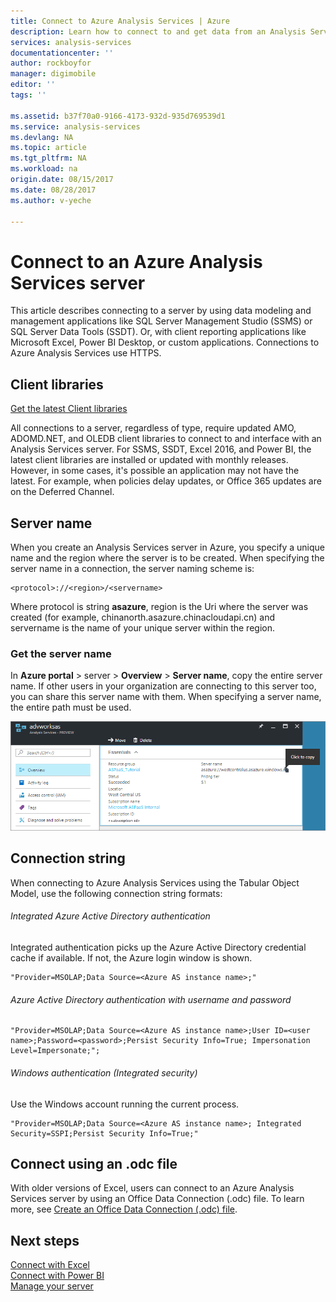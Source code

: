 ```yaml
---
title: Connect to Azure Analysis Services | Azure
description: Learn how to connect to and get data from an Analysis Services server in Azure.
services: analysis-services
documentationcenter: ''
author: rockboyfor
manager: digimobile
editor: ''
tags: ''

ms.assetid: b37f70a0-9166-4173-932d-935d769539d1
ms.service: analysis-services
ms.devlang: NA
ms.topic: article
ms.tgt_pltfrm: NA
ms.workload: na
origin.date: 08/15/2017
ms.date: 08/28/2017
ms.author: v-yeche

---
```

# Connect to an Azure Analysis Services server

This article describes connecting to a server by using data modeling and management applications like SQL Server Management Studio (SSMS) or SQL Server Data Tools (SSDT). Or, with client reporting applications like Microsoft Excel, Power BI Desktop, or custom applications. Connections to Azure Analysis Services use HTTPS.

## Client libraries
[Get the latest Client libraries](analysis-services-data-providers.md)

All connections to a server, regardless of type, require updated AMO, ADOMD.NET, and OLEDB client libraries to connect to and interface with an Analysis Services server. For SSMS, SSDT, Excel 2016, and Power BI, the latest client libraries are installed or updated with monthly releases. However, in some cases, it's possible an application may not have the latest. For example, when policies delay updates, or Office 365 updates are on the Deferred Channel.

## Server name

When you create an Analysis Services server in Azure, you specify a unique name and the region where the server is to be created. When specifying the server name in a connection, the server naming scheme is:

```
<protocol>://<region>/<servername>
```
 Where protocol is string **asazure**, region is the Uri where the server was created (for example, chinanorth.asazure.chinacloudapi.cn) and servername is the name of your unique server within the region.

### Get the server name
In **Azure portal** > server > **Overview** > **Server name**, copy the entire server name. If other users in your organization are connecting to this server too, you can share this server name with them. When specifying a server name, the entire path must be used.

![Get server name in Azure](./media/analysis-services-deploy/aas-deploy-get-server-name.png)

## Connection string

When connecting to Azure Analysis Services using the Tabular Object Model, use the following connection string formats:

###### Integrated Azure Active Directory authentication
Integrated authentication picks up the Azure Active Directory credential cache if available. If not, the Azure login window is shown.

```
"Provider=MSOLAP;Data Source=<Azure AS instance name>;"
```

###### Azure Active Directory authentication with username and password

```
"Provider=MSOLAP;Data Source=<Azure AS instance name>;User ID=<user name>;Password=<password>;Persist Security Info=True; Impersonation Level=Impersonate;";
```

###### Windows authentication (Integrated security)
Use the Windows account running the current process.

```
"Provider=MSOLAP;Data Source=<Azure AS instance name>; Integrated Security=SSPI;Persist Security Info=True;"
```

## Connect using an .odc file
With older versions of Excel, users can connect to an Azure Analysis Services server by using an Office Data Connection (.odc) file. To learn more, see [Create an Office Data Connection (.odc) file](analysis-services-odc.md).

## Next steps
[Connect with Excel](analysis-services-connect-excel.md)    
[Connect with Power BI](analysis-services-connect-pbi.md)   
[Manage your server](analysis-services-manage.md)

<!--Update_Description: update meta properties -->